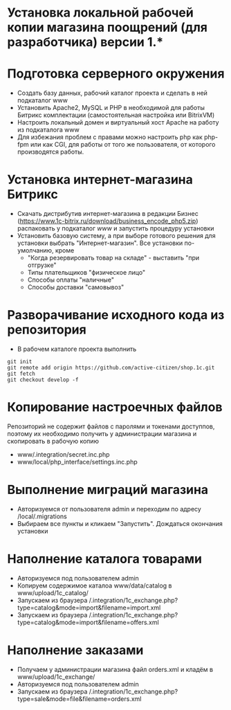 Установка локальной рабочей копии магазина поощрений (для разработчика) версии
1.*
=====================

# Подготовка серверного окружения

+ Создать базу данных, рабочий каталог проекта и сделать в ней подкаталог www
+ Установить Apache2, MySQL и PHP в необходимой для работы Битрикс комплектации
(самостоятельная настройка или BitrixVM)
+ Настроить локальный домен и виртуальный хост Apache на работу из подкаталога
www
+ Для избежания проблем с правами можно настроить php как php-fpm или как CGI,
для работы от того же пользователя, от которого производятся работы. 

# Установка интернет-магазина Битрикс

+ Скачать дистрибутив интернет-магазина в редакции Бизнес
(https://www.1c-bitrix.ru/download/business_encode_php5.zip) распаковать у
подкаталог *www* и запустить процедуру установки
+ Установить базовую систему, а при выборе готового решения для установки
выбрать "Интернет-магазин". Все установки по-умолчанию, кроме 
    - "Когда резервировать товар на складе" - выставить "при отгрузке"
    - Типы плательщиков "физическое лицо"
    - Способы оплаты "наличные"
    - Способы доставки "самовывоз"

# Разворачивание исходного кода из репозитория

+ В рабочем каталоге проекта выполнить
```
git init
git remote add origin https://github.com/active-citizen/shop.1c.git
git fetch
git checkout develop -f
```

# Копирование настроечных файлов
Репозиторий не содержит файлов с паролями и токенами доступпов, поэтому их
необходимо получить у администрации магазина и скопировать в рабочую копию
+ www/.integration/secret.inc.php
+ www/local/php_interface/settings.inc.php

# Выполнение миграций магазина
+ Авторизуемся от пользователя admin и переходим по адресу /local/.migrations
+ Выбираем все пункты и кликаем "Запустить". Дождаться окончания установки

# Наполнение каталога товарами
+ Авторизуемся под пользователем admin
+ Копируем содержимое каталоа www/data/catalog в www/upload/1c_catalog/
+ Запускаем из браузера /.integration/1c_exchange.php?type=catalog&mode=import&filename=import.xml
+ Запускаем из браузера /.integration/1c_exchange.php?type=catalog&mode=import&filename=offers.xml

# Наполнение заказами
+ Получаем у администрации магазина файл orders.xml и кладём в www/upload/1c_exchange/
+ Авторизуемся под пользователем admin
+ Запускаем из браузера /.integration/1c_exchange.php?type=sale&mode=file&filename=orders.xml




